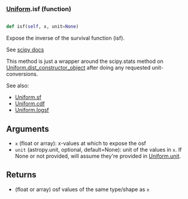 ### [Uniform](Uniform.md).isf (function)


```py

def isf(self, x, unit=None)

```



Expose the inverse of the survival function (isf).

See [scipy docs](https://docs.scipy.org/doc/scipy/reference/generated/scipy.stats.rv_continuous.isf.html)

This method is just a wrapper around the scipy.stats method on
[Uniform.dist_constructor_object](Uniform.dist_constructor_object.md) after doing any requested unit-conversions.

See also:

* [Uniform.sf](Uniform.sf.md)
* [Uniform.cdf](Uniform.cdf.md)
* [Uniform.logsf](Uniform.logsf.md)

Arguments
----------
* `x` (float or array): x-values at which to expose the osf
* `unit` (astropy.unit, optional, default=None): unit of the values
    in `x`.  If None or not provided, will assume they're provided in
    [Uniform.unit](Uniform.unit.md).

Returns
---------
* (float or array) osf values of the same type/shape as `x`

